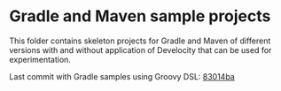 # Gradle and Maven sample projects

This folder contains skeleton projects for Gradle and Maven of different versions with and without application of Develocity that can be used for experimentation.

Last commit with Gradle samples using Groovy DSL: [83014ba](https://github.com/gradle/dv-solutions/tree/83014baf95268524c9d2b3fafd832301e0de79ec)
